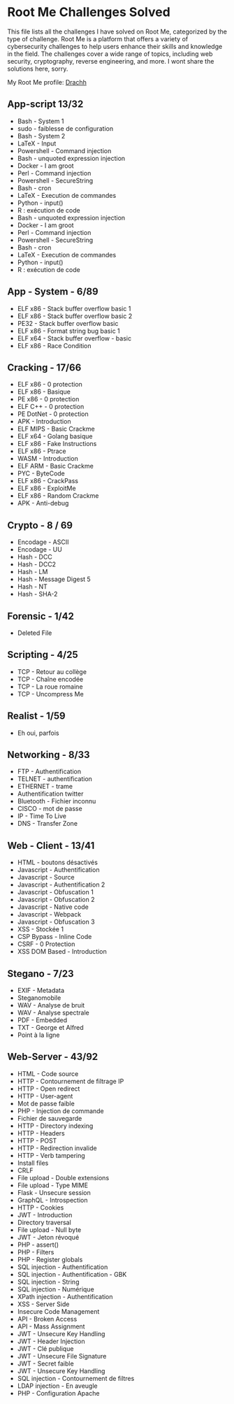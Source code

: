 # Root Me Challenges Solved

This file lists all the challenges I have solved on Root Me, categorized by the type of challenge. Root Me is a platform that offers a variety of cybersecurity challenges to help users enhance their skills and knowledge in the field. The challenges cover a wide range of topics, including web security, cryptography, reverse engineering, and more. I wont share the solutions here, sorry.

My Root Me profile: [Drachh](https://www.root-me.org/Drachh?inc=score&lang=en)

## App-script 13/32

- Bash - System 1
- sudo - faiblesse de configuration
- Bash - System 2
- LaTeX - Input
- Powershell - Command injection
- Bash - unquoted expression injection
- Docker - I am groot
- Perl - Command injection
- Powershell - SecureString
- Bash - cron
- LaTeX - Execution de commandes
- Python - input()
- R : exécution de code
- Bash - unquoted expression injection
- Docker - I am groot
- Perl - Command injection
- Powershell - SecureString
- Bash - cron
- LaTeX - Execution de commandes
- Python - input()
- R : exécution de code

## App - System - 6/89

- ELF x86 - Stack buffer overflow basic 1
- ELF x86 - Stack buffer overflow basic 2
- PE32 - Stack buffer overflow basic
- ELF x86 - Format string bug basic 1
- ELF x64 - Stack buffer overflow - basic
- ELF x86 - Race Condition

## Cracking - 17/66

- ELF x86 - 0 protection
- ELF x86 - Basique
- PE x86 - 0 protection
- ELF C++ - 0 protection
- PE DotNet - 0 protection
- APK - Introduction
- ELF MIPS - Basic Crackme
- ELF x64 - Golang basique
- ELF x86 - Fake Instructions
- ELF x86 - Ptrace
- WASM - Introduction
- ELF ARM - Basic Crackme
- PYC - ByteCode
- ELF x86 - CrackPass
- ELF x86 - ExploitMe
- ELF x86 - Random Crackme
- APK - Anti-debug

## Crypto - 8 / 69

- Encodage - ASCII
- Encodage - UU
- Hash - DCC
- Hash - DCC2
- Hash - LM
- Hash - Message Digest 5
- Hash - NT
- Hash - SHA-2

## Forensic - 1/42

- Deleted File

## Scripting - 4/25

- TCP - Retour au collège
- TCP - Chaîne encodée
- TCP - La roue romaine
- TCP - Uncompress Me

## Realist - 1/59

- Eh oui, parfois

## Networking - 8/33

- FTP - Authentification
- TELNET - authentification
- ETHERNET - trame
- Authentification twitter
- Bluetooth - Fichier inconnu
- CISCO - mot de passe
- IP - Time To Live
- DNS - Transfer Zone

## Web - Client - 13/41

- HTML - boutons désactivés
- Javascript - Authentification
- Javascript - Source
- Javascript - Authentification 2
- Javascript - Obfuscation 1
- Javascript - Obfuscation 2
- Javascript - Native code
- Javascript - Webpack
- Javascript - Obfuscation 3
- XSS - Stockée 1
- CSP Bypass - Inline Code
- CSRF - 0 Protection
- XSS DOM Based - Introduction

## Stegano - 7/23

- EXIF - Metadata
- Steganomobile
- WAV - Analyse de bruit
- WAV - Analyse spectrale
- PDF - Embedded
- TXT - George et Alfred
- Point à la ligne

## Web-Server - 43/92

- HTML - Code source
- HTTP - Contournement de filtrage IP
- HTTP - Open redirect
- HTTP - User-agent
- Mot de passe faible
- PHP - Injection de commande
- Fichier de sauvegarde
- HTTP - Directory indexing
- HTTP - Headers
- HTTP - POST
- HTTP - Redirection invalide
- HTTP - Verb tampering
- Install files
- CRLF
- File upload - Double extensions
- File upload - Type MIME
- Flask - Unsecure session
- GraphQL - Introspection
- HTTP - Cookies
- JWT - Introduction
- Directory traversal
- File upload - Null byte
- JWT - Jeton révoqué
- PHP - assert()
- PHP - Filters
- PHP - Register globals
- SQL injection - Authentification
- SQL injection - Authentification - GBK
- SQL injection - String
- SQL injection - Numérique
- XPath injection - Authentification
- XSS - Server Side
- Insecure Code Management
- API - Broken Access
- API - Mass Assignment
- JWT - Unsecure Key Handling
- JWT - Header Injection
- JWT - Clé publique
- JWT - Unsecure File Signature
- JWT - Secret faible
- JWT - Unsecure Key Handling
- SQL injection - Contournement de filtres
- LDAP injection - En aveugle
- PHP - Configuration Apache

